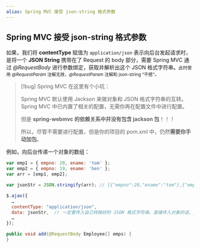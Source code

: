 ```yaml
---
alias: Spring MVC 接受 json-string 格式参数
---
```


## Spring MVC 接受 json-string 格式参数

如果，我们将 **contentType** 赋值为 `application/json` 表示向后台发起请求时，是将一个 **JSON String** 携带在了 Request 的 body 部分，需要 Spring MVC 通过 _@RequestBody_ 进行参数绑定，获取并解析出这个 JSON 格式字符串。<small>此时使用 _@RequestParam_ 注解无效，_@RequestParam_ 注解和 json-string “不搭”。</small>

> [!bug] Spring MVC 在这里有个小坑：
> 
> Spring MVC 默认使用 Jackson 来做对象和 JSON 格式字符串的互转。Spring MVC 中已内置了相关的配置，无需你再在配置文件中进行配置。
> 
> 但是 **spring-webmvc 的依赖关系中并没有包含 jackson 包**！！！ 
> 
> 所以，尽管不需要进行配置，但是你的项目的 pom.xml 中，仍然**需要你手动加包**。

例如，向后台传递一个对象的数组：

```js
var emp1 = { empno: 20, ename: 'tom' };
var emp2 = { empno: 19, ename: 'ben' };
var arr = [emp1, emp2];

var jsonStr = JSON.stringify(arr); // [{"empno":20,"ename":"tom"},{"empno":21,"ename":"jerry"}]

$.ajax({
  …
  contentType: "application/json",
  data: jsonStr,  // 一定要传入自己转换好的 JSON 格式字符串。直接传入对象的话，jQuery 『帮』你转成了 queryString
  …                              
});
```

```java
public void add(@RequestBody Employee[] emps) {
}
```
